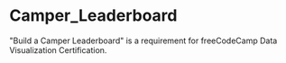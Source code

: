 # Camper_Leaderboard
"Build a Camper Leaderboard" is a requirement for freeCodeCamp Data Visualization Certification.
